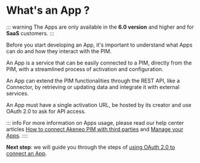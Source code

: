 # What's an App ?

::: warning
The Apps are only available in the **6.0 version** and higher and for **SaaS** customers.
:::

Before you start developing an App, it's important to understand what Apps can do and how they interact with the PIM.

An App is a service that can be easily connected to a PIM, directly from the PIM, 
with a streamlined process of activation and configuration.

An App can extend the PIM functionalities through the REST API, like a Connector, 
by retrieving or updating data and integrate it with external services.

An App must have a single activation URL, be hosted by its creator and use OAuth 2.0 to ask for API access.

::: info
For more information on Apps usage, please read our help center articles
[How to connect Akeneo PIM with third parties](https://help.akeneo.com/pim/serenity/articles/how-to-connect-my-pim-with-apps.html)
and [Manage your Apps](https://help.akeneo.com/pim/serenity/articles/manage-your-apps.html).
::::

**Next step**: we will guide you through the steps of [using OAuth 2.0 to connect an App](/apps/using-oauth2.html).
